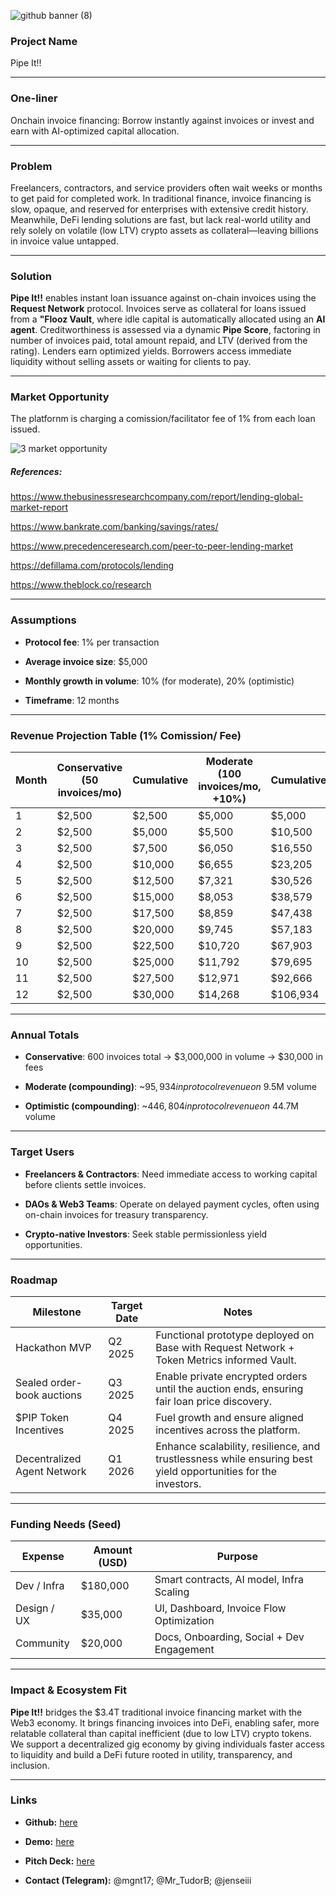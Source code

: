 ![github banner (8)](https://github.com/user-attachments/assets/9c95e617-df92-4e15-b781-b01be3877e0f)


### Project Name  
Pipe It!!

---

### One-liner  
Onchain invoice financing: Borrow instantly against invoices or invest and earn with AI-optimized capital allocation.

---

### Problem  
Freelancers, contractors, and service providers often wait weeks or months to get paid for completed work. In traditional finance, invoice financing is slow, opaque, and reserved for enterprises with extensive credit history. Meanwhile, DeFi lending solutions are fast, but lack real-world utility and rely solely on volatile (low LTV) crypto assets as collateral—leaving billions in invoice value untapped.

---

### Solution  
**Pipe It!!** enables instant loan issuance against on-chain invoices using the **Request Network** protocol. Invoices serve as collateral for loans issued from a **"Flooz Vault**, where idle capital is automatically allocated using an **AI agent**. Creditworthiness is assessed via a dynamic **Pipe Score**, factoring in number of invoices paid, total amount repaid, and LTV (derived from the rating). Lenders earn optimized yields. Borrowers access immediate liquidity without selling assets or waiting for clients to pay.

---

### Market Opportunity

The platfornm is charging a comission/facilitator fee of 1% from each loan issued.

![3  market opportunity](https://github.com/user-attachments/assets/d1696c74-debe-4342-a8a2-70f997864012)

##### References:

https://www.thebusinessresearchcompany.com/report/lending-global-market-report

https://www.bankrate.com/banking/savings/rates/

https://www.precedenceresearch.com/peer-to-peer-lending-market

https://defillama.com/protocols/lending

https://www.theblock.co/research

---

### Assumptions

- **Protocol fee**: 1% per transaction

- **Average invoice size**: $5,000

- **Monthly growth in volume**: 10% (for moderate), 20% (optimistic)

- **Timeframe**: 12 months

---

### Revenue Projection Table (1% Comission/ Fee)

| Month | Conservative (50 invoices/mo) | Cumulative | Moderate (100 invoices/mo, +10%) | Cumulative | Optimistic (200 invoices/mo, +20%) | Cumulative |
|-------|-------------------------------|------------|----------------------------------|------------|------------------------------------|------------|
| 1     | $2,500                        | $2,500     | $5,000                           | $5,000     | $10,000                            | $10,000    |
| 2     | $2,500                        | $5,000     | $5,500                           | $10,500    | $12,000                            | $22,000    |
| 3     | $2,500                        | $7,500     | $6,050                           | $16,550    | $14,400                            | $36,400    |
| 4     | $2,500                        | $10,000    | $6,655                           | $23,205    | $17,280                            | $53,680    |
| 5     | $2,500                        | $12,500    | $7,321                           | $30,526    | $20,736                            | $74,416    |
| 6     | $2,500                        | $15,000    | $8,053                           | $38,579    | $24,883                            | $99,299    |
| 7     | $2,500                        | $17,500    | $8,859                           | $47,438    | $29,860                            | $129,159   |
| 8     | $2,500                        | $20,000    | $9,745                           | $57,183    | $35,832                            | $164,991   |
| 9     | $2,500                        | $22,500    | $10,720                          | $67,903    | $42,998                            | $207,989   |
| 10    | $2,500                        | $25,000    | $11,792                          | $79,695    | $51,598                            | $259,587   |
| 11    | $2,500                        | $27,500    | $12,971                          | $92,666    | $61,917                            | $321,504   |
| 12    | $2,500                        | $30,000    | $14,268                          | $106,934   | $74,300                            | $395,804   |

---

### Annual Totals

- **Conservative**: 600 invoices total → $3,000,000 in volume → $30,000 in fees

- **Moderate (compounding)**: ~$95,934 in protocol revenue on ~$9.5M volume

- **Optimistic (compounding)**: ~$446,804 in protocol revenue on ~$44.7M volume

---

### Target Users  

- **Freelancers & Contractors**: Need immediate access to working capital before clients settle invoices.

- **DAOs & Web3 Teams**: Operate on delayed payment cycles, often using on-chain invoices for treasury transparency.

- **Crypto-native Investors**: Seek stable permissionless yield opportunities.

---

### Roadmap  

| Milestone        | Target Date     | Notes                                         |
|------------------|------------------|-----------------------------------------------|
| Hackathon MVP    | Q2 2025          | Functional prototype deployed on Base with Request Network + Token Metrics informed Vault. |
| Sealed order-book auctions            | Q3 2025          | Enable private encrypted orders until the auction ends, ensuring fair loan price discovery. |
| $PIP Token Incentives             | Q4 2025          | Fuel growth and ensure aligned incentives across the platform. |
| Decentralized Agent Network        | Q1 2026          | Enhance scalability, resilience, and trustlessness while ensuring best yield opportunities for the investors. |

---

### Funding Needs (Seed) 

| Expense        | Amount (USD) | Purpose                                   |
|----------------|--------------|-------------------------------------------|
| Dev / Infra    | $180,000      | Smart contracts, AI model, Infra Scaling  |
| Design / UX    | $35,000      | UI, Dashboard, Invoice Flow Optimization  |
| Community      | $20,000      | Docs, Onboarding, Social + Dev Engagement |

---

### Impact & Ecosystem Fit  
**Pipe It!!** bridges the $3.4T traditional invoice financing market with the Web3 economy. It brings financing invoices into DeFi, enabling safer, more relatable collateral than capital inefficient (due to low LTV) crypto tokens. We support a decentralized gig economy by giving individuals faster access to liquidity and build a DeFi future rooted in utility, transparency, and inclusion.

---

### Links  

- **Github:** [here](https://github.com/MihRazvan/bucharest_hackathon) 

- **Demo:** [here]()

- **Pitch Deck:** [here]()

- **Contact (Telegram):** @mgnt17; @Mr_TudorB; @jenseiii

